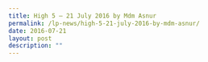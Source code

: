 ```yaml
---
title: High 5 – 21 July 2016 by Mdm Asnur
permalink: /lp-news/high-5-21-july-2016-by-mdm-asnur/
date: 2016-07-21
layout: post
description: ""
---
```

